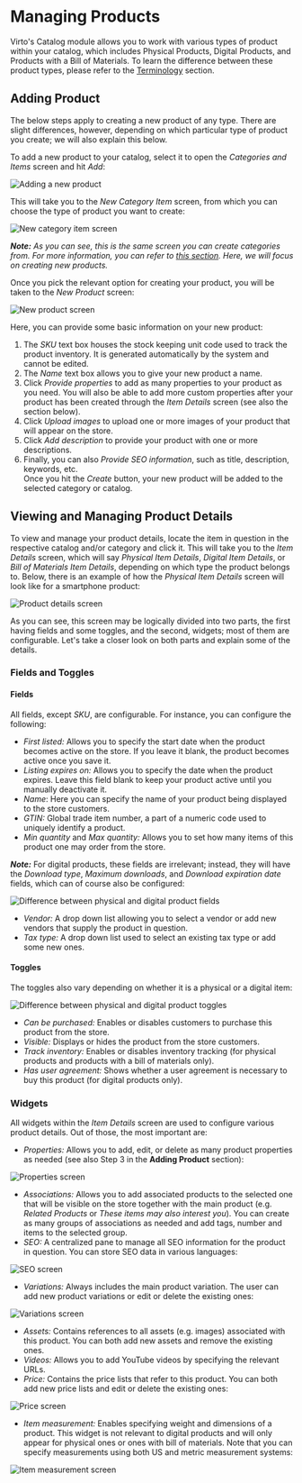 # Managing Products
Virto's Catalog module allows you to work with various types of product within your catalog, which includes Physical Products, Digital Products, and Products with a Bill of Materials. To learn the difference between these product types, please refer to the [Terminology](glossary.md) section.

## Adding Product
The below steps apply to creating a new product of any type. There are slight differences, however, depending on which particular type of product you create; we will also explain this below. 

To add a new product to your catalog, select it to open the *Categories and Items* screen and hit *Add*:

 ![Adding a new product](media/managing-products/01-adding-a-new-product.png)
 
This will take you to the *New Category Item* screen, from which you can choose the type of product you want to create:
 
 ![New category item screen](media/managing-products/02-new-category-item-screen.png)
 
 ***Note:*** *As you can see, this is the same screen you can create categories from. For more information, you can refer to [this section](managing-categories.md). Here, we will focus on creating new products.*

Once you pick the relevant option for creating your product, you will be taken to the *New Product* screen:

![New product screen](media/managing-products/03-new-product-screen.png)

Here, you can provide some basic information on your new product:
 
 1. The *SKU* text box houses the stock keeping unit code used to track the product inventory. It is generated automatically by the system and cannot be edited.
 2.  The *Name* text box allows you to give your new product a name.
 3. Click *Provide properties* to add as many properties to your product as you need. You will also be able to add more custom properties after your product has been created through the *Item Details* screen (see also the section below).
 4. Click *Upload images* to upload one or more images of your product that will appear on the store.
 5. Click *Add description* to provide your product with one or more descriptions.
 6. Finally, you can also *Provide SEO information*, such as title, description, keywords, etc.  
Once you hit the *Create* button, your new product will be added to the selected category or catalog.

## Viewing and Managing Product Details
To view and manage your product details, locate the item in question in the respective catalog and/or category and click it. This will take you to the *Item Details* screen, which will say *Physical Item Details*, *Digital Item Details*, or *Bill of Materials Item Details*, depending on which type the product belongs to. Below, there is an example of how the *Physical Item Details* screen will look like for a smartphone product:

![Product details screen](media/managing-products/04-product-details-screen.png)

As you can see, this screen may be logically divided into two parts, the first having fields and some toggles, and the second, widgets; most of them are configurable. Let's take a closer look on both parts and explain some of the details.

### Fields and Toggles

#### Fields
All fields, except *SKU*, are configurable. For instance, you can configure the following:
 
+ *First listed:* Allows you to specify the start date when the product becomes active on the store. If you leave it blank, the product becomes active once you save it.
+ *Listing expires on:* Allows you to specify the date when the product expires. Leave this field blank to keep your product active until you manually deactivate it.
+ *Name*: Here you can specify the name of your product being displayed to the store customers.
+ *GTIN:* Global trade item number, a part of a numeric code used to uniquely identify a product.
+ *Min quantity* and *Max quantity:* Allows you to set how many items of this product one may order from the store.

***Note:*** For digital products, these fields are irrelevant; instead, they will have the *Download type*, *Maximum downloads*, and *Download expiration date* fields, which can of course also be configured:

![Difference between physical and digital product fields](media/managing-products/05-physical-digital-product-difference-fields.png)

+ *Vendor:* A drop down list allowing you to select a vendor or add new vendors that supply the product in question.
+ *Tax type:* A drop down list used to select an existing tax type or add some new ones.

#### Toggles
The toggles also vary depending on whether it is a physical or a digital item:

![Difference between physical and digital product toggles](media/managing-products/06-physical-digital-product-difference-toggles.png)

+ *Can be purchased:* Enables or disables customers to purchase this product from the store.
+ *Visible:* Displays or hides the product from the store customers.
+ *Track inventory:* Enables or disables inventory tracking (for physical products and products with a bill of materials only).
+ *Has user agreement:* Shows whether a user agreement is necessary to buy this product (for digital products only).

### Widgets
All widgets within the *Item Details* screen are used to configure various product details. Out of those, the most important are:

+ *Properties:* Allows you to add, edit, or delete as many product properties as needed (see also Step 3 in the **Adding Product** section):

![Properties screen](media/managing-products/06-properties-screen.png)

+ *Associations:* Allows you to add associated products to the selected one that will be visible on the store together with the main product (e.g. *Related Products* or *These items may also interest you*). You can create as many groups of associations as needed and add tags, number and items to the selected group.
+ *SEO:* A centralized pane to manage all SEO information for the product in question. You can store SEO data in various languages:

![SEO screen](media/managing-products/07-SEO-screen.png)

+ *Variations:* Always includes the main product variation. The user can add new product variations or edit or delete the existing ones:

![Variations screen](media/managing-products/08-variations-screen.png)

+ *Assets:* Contains references to all assets (e.g. images) associated with this product. You can both add new assets and remove the existing ones.
+ *Videos:* Allows you to add YouTube videos by specifying the relevant URLs.
+ *Price:* Contains the price lists that refer to this product. You can both add new price lists and edit or delete the existing ones:

![Price screen](media/managing-products/09-price-screen.png)

+ *Item measurement:* Enables specifying weight and dimensions of a product. This widget is not relevant to digital products and will only appear for physical ones or ones with bill of materials. Note that you can specify measurements using both US and metric measurement systems: 

![Item measurement screen](media/managing-products/10-item-measurement-screen.png)